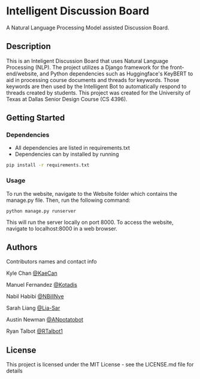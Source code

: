 # Intelligent Discussion Board

A Natural Language Processing Model assisted Discussion Board.

## Description

This is an Inteligent Discussion Board that uses Natural Language Processing (NLP). The project utilizes a Django framework for the front-end/website, and Python dependencies such as Huggingface's KeyBERT to aid in processing course documents and threads for keywords. Those keywords are then used by the Intelligent Bot to automatically respond to threads created by students. This project was created for the University of Texas at Dallas Senior Design Course (CS 4396).

## Getting Started

### Dependencies

* All dependencies are listed in requirements.txt
* Dependencies can by installed by running

```bash
pip install -r requirements.txt
```

### Usage

To run the website, navigate to the Website folder which contains the manage.py file. Then, run the following command:
```
python manage.py runserver
```
This will run the server locally on port 8000. To access the website, navigate to localhost:8000 in a web browser.

## Authors

Contributors names and contact info

Kyle Chan
[@KaeCan](https://github.com/KaeCan)

Manuel Fernandez
[@Kotadis](https://github.com/kotadis)

Nabil Habibi
[@NBillNye](https://github.com/NBillNye)

Sarah Liang
[@Lia-Sar](https://github.com/Lia-Sar)

Austin Newman
[@ANpotatobot](https://github.com/ANpotatobot)

Ryan Talbot
[@RTalbot1](https://github.com/RTalbot1)

## License

This project is licensed under the MIT License - see the LICENSE.md file for details
